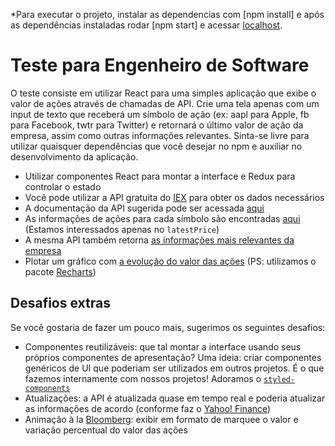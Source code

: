 *Para executar o projeto, instalar as dependencias com [npm install] e após as dependências instaladas rodar [npm start] e acessar [localhost](http://localhost:3000).


# Teste para Engenheiro de Software

O teste consiste em utilizar React para uma simples aplicação que exibe o valor de ações através de chamadas de API. Crie uma tela apenas com um input de texto que receberá um símbolo de ação (ex: aapl para Apple, fb para Facebook, twtr para Twitter) e retornará o último valor de ação da empresa, assim como outras informações relevantes. Sinta-se livre para utilizar quaisquer dependências que você desejar no npm e auxiliar no desenvolvimento da aplicação.

* Utilizar componentes React para montar a interface e Redux para controlar o estado
* Você pode utilizar a API gratuita do [IEX](https://iextrading.com/developer/) para obter os dados necessários
* A documentação da API sugerida pode ser acessada [aqui](https://iextrading.com/developer/docs/#stocks)
* As informações de ações para cada símbolo são encontradas [aqui](https://iextrading.com/developer/docs/#quote) (Estamos interessados apenas no `latestPrice`)
* A mesma API também retorna [as informações mais relevantes da empresa](https://iextrading.com/developer/docs/#company)
* Plotar um gráfico com [a evolução do valor das ações](https://iextrading.com/developer/docs/#chart) (PS: utilizamos o pacote [Recharts](http://recharts.org))

## Desafios extras

Se você gostaria de fazer um pouco mais, sugerimos os seguintes desafios:

* Componentes reutilizáveis: que tal montar a interface usando seus próprios componentes de apresentação? Uma ideia: criar componentes genéricos de UI que poderiam ser utilizados em outros projetos. É o que fazemos internamente com nossos projetos! Adoramos o [`styled-components`](https://styled-components.com)
* Atualizações: a API é atualizada quase em tempo real e poderia atualizar as informações de acordo (conforme faz o [Yahoo! Finance](https://finance.yahoo.com/quote/AAPL?p=AAPL&.tsrc=fin-srch))
* Animação à la [Bloomberg](https://www.bloomberg.com): exibir em formato de marquee o valor e variação percentual do valor das ações
